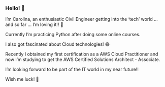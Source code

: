 ### Hello! 👋

I’m Carolina, an enthusiastic Civil Engineer getting into the ‘tech’ world ... and so far ... I’m loving it!! 🤩

Currently I’m practicing Python after doing some online courses.

I also got fascinated about Cloud technologies! 😄

Recently I obtained my first certification as a AWS Cloud Practitioner and now I’m studying to get the AWS Certified Solutions Architect - Associate.

I’m looking forward to be part of the IT world in my near future!! 

Wish me luck! 🤞

